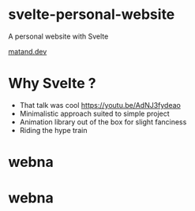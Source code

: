 # svelte-personal-website

A personal website with Svelte

[matand.dev](https://matand.dev/)

# Why Svelte ?

- That talk was cool https://youtu.be/AdNJ3fydeao
- Minimalistic approach suited to simple project
- Animation library out of the box for slight fanciness
- Riding the hype train
# webna
# webna
